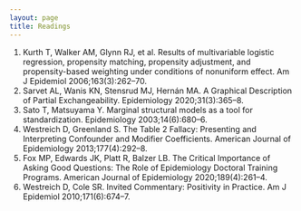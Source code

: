 ```yaml
---
layout: page
title: Readings
---
```


1. Kurth T, Walker AM, Glynn RJ, et al. Results of multivariable logistic regression, propensity matching, propensity adjustment, and propensity-based weighting under conditions of nonuniform effect. Am J Epidemiol 2006;163(3):262–70.
2. Sarvet AL, Wanis KN, Stensrud MJ, Hernán MA. A Graphical Description of Partial Exchangeability. Epidemiology 2020;31(3):365–8.
3. Sato T, Matsuyama Y. Marginal structural models as a tool for standardization. Epidemiology 2003;14(6):680–6.
4. Westreich D, Greenland S. The Table 2 Fallacy: Presenting and Interpreting Confounder and Modifier Coefficients. American Journal of Epidemiology 2013;177(4):292–8.
5. Fox MP, Edwards JK, Platt R, Balzer LB. The Critical Importance of Asking Good Questions: The Role of Epidemiology Doctoral Training Programs. American Journal of Epidemiology 2020;189(4):261–4.
6. Westreich D, Cole SR. Invited Commentary: Positivity in Practice. Am J Epidemiol 2010;171(6):674–7. 
